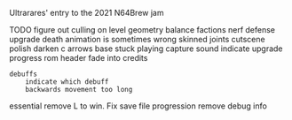 
Ultrarares' entry to the 2021 N64Brew jam

TODO
    figure out culling on level geometry
    balance factions
    nerf defense upgrade
    death animation is sometimes wrong
    skinned joints
    cutscene polish
    darken c arrows
    base stuck playing capture sound
    indicate upgrade progress
    rom header
    fade into credits

    debuffs
        indicate which debuff
        backwards movement too long

essential
    remove L to win. Fix save file progression
    remove debug info
